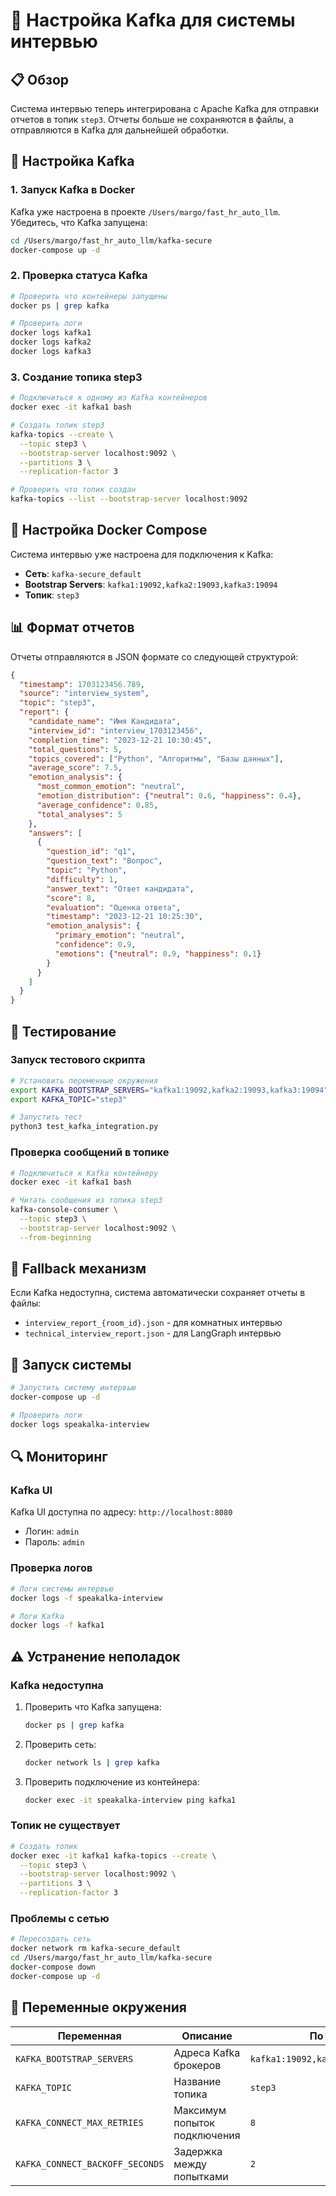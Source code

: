 # 🚀 Настройка Kafka для системы интервью

## 📋 Обзор

Система интервью теперь интегрирована с Apache Kafka для отправки отчетов в топик `step3`. Отчеты больше не сохраняются в файлы, а отправляются в Kafka для дальнейшей обработки.

## 🔧 Настройка Kafka

### 1. Запуск Kafka в Docker

Kafka уже настроена в проекте `/Users/margo/fast_hr_auto_llm`. Убедитесь, что Kafka запущена:

```bash
cd /Users/margo/fast_hr_auto_llm/kafka-secure
docker-compose up -d
```

### 2. Проверка статуса Kafka

```bash
# Проверить что контейнеры запущены
docker ps | grep kafka

# Проверить логи
docker logs kafka1
docker logs kafka2  
docker logs kafka3
```

### 3. Создание топика step3

```bash
# Подключиться к одному из Kafka контейнеров
docker exec -it kafka1 bash

# Создать топик step3
kafka-topics --create \
  --topic step3 \
  --bootstrap-server localhost:9092 \
  --partitions 3 \
  --replication-factor 3

# Проверить что топик создан
kafka-topics --list --bootstrap-server localhost:9092
```

## 🐳 Настройка Docker Compose

Система интервью уже настроена для подключения к Kafka:

- **Сеть**: `kafka-secure_default`
- **Bootstrap Servers**: `kafka1:19092,kafka2:19093,kafka3:19094`
- **Топик**: `step3`

## 📊 Формат отчетов

Отчеты отправляются в JSON формате со следующей структурой:

```json
{
  "timestamp": 1703123456.789,
  "source": "interview_system",
  "topic": "step3",
  "report": {
    "candidate_name": "Имя Кандидата",
    "interview_id": "interview_1703123456",
    "completion_time": "2023-12-21 10:30:45",
    "total_questions": 5,
    "topics_covered": ["Python", "Алгоритмы", "Базы данных"],
    "average_score": 7.5,
    "emotion_analysis": {
      "most_common_emotion": "neutral",
      "emotion_distribution": {"neutral": 0.6, "happiness": 0.4},
      "average_confidence": 0.85,
      "total_analyses": 5
    },
    "answers": [
      {
        "question_id": "q1",
        "question_text": "Вопрос",
        "topic": "Python",
        "difficulty": 1,
        "answer_text": "Ответ кандидата",
        "score": 8,
        "evaluation": "Оценка ответа",
        "timestamp": "2023-12-21 10:25:30",
        "emotion_analysis": {
          "primary_emotion": "neutral",
          "confidence": 0.9,
          "emotions": {"neutral": 0.9, "happiness": 0.1}
        }
      }
    ]
  }
}
```

## 🧪 Тестирование

### Запуск тестового скрипта

```bash
# Установить переменные окружения
export KAFKA_BOOTSTRAP_SERVERS="kafka1:19092,kafka2:19093,kafka3:19094"
export KAFKA_TOPIC="step3"

# Запустить тест
python3 test_kafka_integration.py
```

### Проверка сообщений в топике

```bash
# Подключиться к Kafka контейнеру
docker exec -it kafka1 bash

# Читать сообщения из топика step3
kafka-console-consumer \
  --topic step3 \
  --bootstrap-server localhost:9092 \
  --from-beginning
```

## 🔄 Fallback механизм

Если Kafka недоступна, система автоматически сохраняет отчеты в файлы:

- `interview_report_{room_id}.json` - для комнатных интервью
- `technical_interview_report.json` - для LangGraph интервью

## 🚀 Запуск системы

```bash
# Запустить систему интервью
docker-compose up -d

# Проверить логи
docker logs speakalka-interview
```

## 🔍 Мониторинг

### Kafka UI

Kafka UI доступна по адресу: `http://localhost:8080`

- Логин: `admin`
- Пароль: `admin`

### Проверка логов

```bash
# Логи системы интервью
docker logs -f speakalka-interview

# Логи Kafka
docker logs -f kafka1
```

## ⚠️ Устранение неполадок

### Kafka недоступна

1. Проверить что Kafka запущена:
   ```bash
   docker ps | grep kafka
   ```

2. Проверить сеть:
   ```bash
   docker network ls | grep kafka
   ```

3. Проверить подключение из контейнера:
   ```bash
   docker exec -it speakalka-interview ping kafka1
   ```

### Топик не существует

```bash
# Создать топик
docker exec -it kafka1 kafka-topics --create \
  --topic step3 \
  --bootstrap-server localhost:9092 \
  --partitions 3 \
  --replication-factor 3
```

### Проблемы с сетью

```bash
# Пересоздать сеть
docker network rm kafka-secure_default
cd /Users/margo/fast_hr_auto_llm/kafka-secure
docker-compose down
docker-compose up -d
```

## 📝 Переменные окружения

| Переменная | Описание | По умолчанию |
|------------|----------|--------------|
| `KAFKA_BOOTSTRAP_SERVERS` | Адреса Kafka брокеров | `kafka1:19092,kafka2:19093,kafka3:19094` |
| `KAFKA_TOPIC` | Название топика | `step3` |
| `KAFKA_CONNECT_MAX_RETRIES` | Максимум попыток подключения | `8` |
| `KAFKA_CONNECT_BACKOFF_SECONDS` | Задержка между попытками | `2` |

